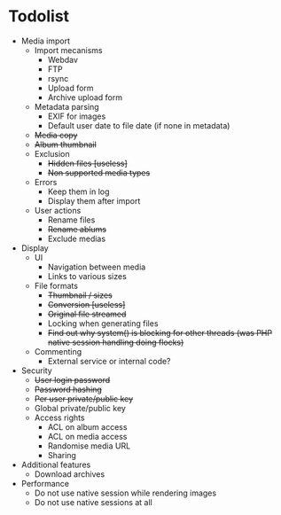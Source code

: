 # Todolist

 *  Media import
     *  Import mecanisms
         *  Webdav
         *  FTP
         *  rsync
         *  Upload form
         *  Archive upload form
     *  Metadata parsing
         *  EXIF for images
         *  Default user date to file date (if none in metadata)
     *  <del>Media copy</del>
     *  <del>Album thumbnail</del>
     *  Exclusion
         *  <del>Hidden files [useless]</del>
         *  <del>Non supported media types</del>
     *  Errors
         *  Keep them in log
         *  Display them after import
     *  User actions
         *  Rename files
         *  <del>Rename ablums</del>
         *  Exclude medias
 *  Display
     *  UI
         *  Navigation between media
         *  Links to various sizes
     *  File formats
         *  <del>Thumbnail / sizes</del>
         *  <del>Conversion [useless]</del>
         *  <del>Original file streamed</del>
         *  Locking when generating files
         *  <del>Find out why system() is blocking for other threads
            (was PHP native session handling doing flocks)</del>
     *  Commenting
         *  External service or internal code?
 *  Security
     *  <del>User login password</del>
     *  <del>Password hashing</del>
     *  <del>Per user private/public key</del>
     *  Global private/public key
     *  Access rights
         *  ACL on album access
         *  ACL on media access
         *  Randomise media URL
         *  Sharing
 *  Additional features
     *  Download archives
 *  Performance
     *  Do not use native session while rendering images
     *  Do not use native sessions at all

